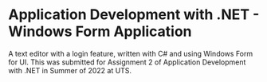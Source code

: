 # Application Development with .NET - Windows Form Application
A text editor with a login feature, written with C# and using Windows Form for UI. This was submitted for Assignment 2 of Application Development with .NET in Summer of 2022 at UTS.

